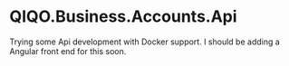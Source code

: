 # QIQO.Business.Accounts.Api

Trying some Api development with Docker support. I should be adding a Angular front end for this soon.
